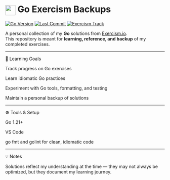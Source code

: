 # <img src="https://skillicons.dev/icons?i=go&theme=light" width="32" style="vertical-align: middle;" /> Go Exercism Backups

[![Go Version](https://img.shields.io/badge/go-1.21-blue)](https://golang.org/)
[![Last Commit](https://img.shields.io/github/last-commit/EffexDev/go-exercism)](https://github.com/EffexDev/go-exercism/commits/main)
[![Exercism Track](https://img.shields.io/badge/track-Go-green)](https://exercism.org/tracks/go)

A personal collection of my **Go** solutions from [Exercism.io](https://exercism.org/).  
This repository is meant for **learning, reference, and backup** of my completed exercises.

---

🧠 Learning Goals

Track progress on Go exercises

Learn idiomatic Go practices

Experiment with Go tools, formatting, and testing

Maintain a personal backup of solutions

---

⚙️ Tools & Setup

Go 1.21+

VS Code

go fmt and golint for clean, idiomatic code

---

💡 Notes

Solutions reflect my understanding at the time — they may not always be optimized, but they document my learning journey.
